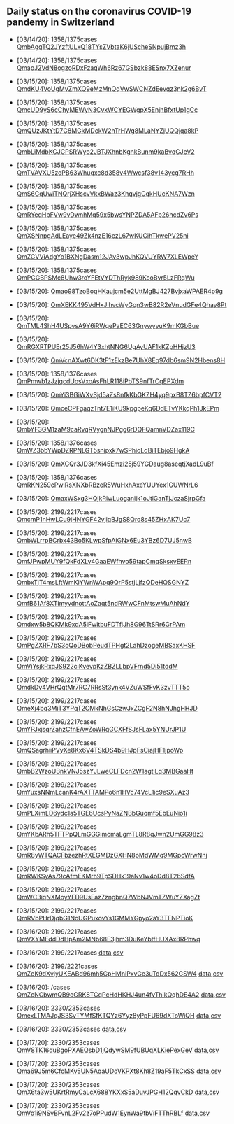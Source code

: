 ## Daily status on the coronavirus COVID-19 pandemy in Switzerland

- \[03/14/20]: 1358/1375cases [QmbAgqTQ2JYzftULxQ18TYsZVbtaK6jUScheSNpujBmz3h](https://cloudflare-ipfs.com/ipfs/QmbAgqTQ2JYzftULxQ18TYsZVbtaK6jUScheSNpujBmz3h)
- \[03/14/20]: 1358/1375cases [QmapJ2VdN8ogzoRDxFzaqWh6Rz67GSbzk88ESnx7XZenur](https://cloudflare-ipfs.com/ipfs/QmapJ2VdN8ogzoRDxFzaqWh6Rz67GSbzk88ESnx7XZenur)
- \[03/15/20]: 1358/1375cases [QmdKU4VoUgMvZmXQ9eMzMnQqVwSWCNZdEevqz3nk2g6BvT](https://cloudflare-ipfs.com/ipfs/QmdKU4VoUgMvZmXQ9eMzMnQqVwSWCNZdEevqz3nk2g6BvT)
- \[03/15/20]: 1358/1375cases [QmcUD9yS6cChyMEWyN3CvxWCYEGWgpX5EnjhBfxtUp1gCc](https://cloudflare-ipfs.comipfs/QmcUD9yS6cChyMEWyN3CvxWCYEGWgpX5EnjhBfxtUp1gCc)
- \[03/15/20]: 1358/1375cases [QmQUzJKtYtD7C8MGkMDckW2hTrHWg8MLaNYZjUQQjqa8kP](https://cloudflare-ipfs.com/ipfs/QmQUzJKtYtD7C8MGkMDckW2hTrHWg8MLaNYZjUQQjqa8kP)
- \[03/15/20]: 1358/1375cases [QmbLiMdbKCJCPSRWyo2JBTJXhnbKgnkBunm9kaBvqCJeV2](https://cloudflare-ipfs.com/ipfs/QmbLiMdbKCJCPSRWyo2JBTJXhnbKgnkBunm9kaBvqCJeV2)
- \[03/15/20]: 1358/1375cases [QmTVAVXU5zoPB63Whuqxc8d358v4Wwcsf38v143ycg7RHh](https://cloudflare-ipfs.com/ipfs/QmTVAVXU5zoPB63Whuqxc8d358v4Wwcsf38v143ycg7RHh)
- \[03/15/20]: 1358/1375cases [QmS6CqUwiTNQrjXHscvVkxBWaz3KhqvjgCqkHUcKNA7Wzn](https://cloudflare-ipfs.com/ipfs/QmS6CqUwiTNQrjXHscvVkxBWaz3KhqvjgCqkHUcKNA7Wzn)

- \[03/15/20]: 1358/1375cases [QmRYeqHpFVw9vDwnhMq59x5bwsYNPZDA5AFp26hcdZv6Ps](https://cloudflare-ipfs.com/ipfs/QmRYeqHpFVw9vDwnhMq59x5bwsYNPZDA5AFp26hcdZv6Ps)
- \[03/15/20]: 1358/1375cases [QmXSNnpgAdLEaye49Zk4nzE16ezL67wKUCihTkwePV25ni](https://cloudflare-ipfs.com/ipfs/QmXSNnpgAdLEaye49Zk4nzE16ezL67wKUCihTkwePV25ni)
- \[03/15/20]: 1358/1375cases [QmZCVViAdgYo1BXNgDasm12JAv3wpJhKQVUYRW7XLEWpeY](https://cloudflare-ipfs.com/ipfs/QmZCVViAdgYo1BXNgDasm12JAv3wpJhKQVUYRW7XLEWpeY)
- \[03/15/20]: 1358/1375cases [QmPCGBPSMc8Uhw3roYFEtVYDThRyk989KcoBvr5LzFRqWu](https://cloudflare-ipfs.com/ipfs/QmPCGBPSMc8Uhw3roYFEtVYDThRyk989KcoBvr5LzFRqWu)
- \[03/15/20]: [Qmao98TzoBoqHKaujcm5e2UttMgBJ427BvjxaWPAER4p9g](https://cloudflare-ipfs.com/ipfs/Qmao98TzoBoqHKaujcm5e2UttMgBJ427BvjxaWPAER4p9g)
- \[03/15/20]: [QmXEKK495VdHxJihvcWyGqn3wB82R2eVnudGFe4Qhay8Pt](https://cloudflare-ipfs.com/ipfs/QmXEKK495VdHxJihvcWyGqn3wB82R2eVnudGFe4Qhay8Pt)
- \[03/15/20]: [QmTML4ShH4USpvsA9Y6iRWgePaEC63GnywyyuK9mKGbBue](https://cloudflare-ipfs.com/ipfs/QmTML4ShH4USpvsA9Y6iRWgePaEC63GnywyyuK9mKGbBue)
- \[03/15/20]: [QmRGXRTPUEr25J56hW4Y3xhtNNG6UgAyUAF1kKZpHHjzU3](https://cloudflare-ipfs.com/ipfs/QmRGXRTPUEr25J56hW4Y3xhtNNG6UgAyUAF1kKZpHHjzU3)
- \[03/15/20]: [QmVcnAXwt6DK3tF1zEkzBe7UhX8Eq97db6sm9N2Hbens8H](https://cloudflare-ipfs.com/ipfs/QmVcnAXwt6DK3tF1zEkzBe7UhX8Eq97db6sm9N2Hbens8H)
- \[03/15/20]: 1358/1376cases [QmPmwb1zJzjqcdUosVxoAsFhLR118iPbTS9nfTrCqEPXdm](https://cloudflare-ipfs.com/ipfs/QmPmwb1zJzjqcdUosVxoAsFhLR118iPbTS9nfTrCqEPXdm)
- \[03/15/20]: [QmYi3BGiWXvSjd5aZs8nfkKbGKZH4yq9pxB8TZ6bpfCVT2](https://cloudflare-ipfs.com/ipfs/QmYi3BGiWXvSjd5aZs8nfkKbGKZH4yq9pxB8TZ6bpfCVT2)
- \[03/15/20]: [QmceCPFgaqzTnt7E1iKU9kpgpeKq6DdETvYKkqPh1JkEPm](https://cloudflare-ipfs.com/ipfs/QmceCPFgaqzTnt7E1iKU9kpgpeKq6DdETvYKkqPh1JkEPm)
- \[03/15/20]: [QmbYF3GM1zaM9caRvqRVygnNJPgg6rDQFQamnVDZax119C](https://cloudflare-ipfs.com/ipfs/QmbYF3GM1zaM9caRvqRVygnNJPgg6rDQFQamnVDZax119C)
- \[03/15/20]: 1358/1376cases [QmWZ3bbYWpDZRPNLGT5snipxk7wSPhioLdBiTEbjo9HgkA](https://cloudflare-ipfs.com/ipfs/QmWZ3bbYWpDZRPNLGT5snipxk7wSPhioLdBiTEbjo9HgkA)
- \[03/15/20]: [QmXGQr3JD3kfXi45Emzi25j59YGDaug8aseqtjXadL9uBf](https://cloudflare-ipfs.com/ipfs/QmXGQr3JD3kfXi45Emzi25j59YGDaug8aseqtjXadL9uBf)
- \[03/15/20]: 1358/1376cases [QmRKN259cPwiRsXNXbRBzeR5WuHxhAxeYUUYex1GUWNrL6](https://cloudflare-ipfs.com/ipfs/QmRKN259cPwiRsXNXbRBzeR5WuHxhAxeYUUYex1GUWNrL6)
- \[03/15/20]: [QmaxWSxg3HQjkRiwLuoganijk1oJtiGanTjJczaSjrpGfa](https://cloudflare-ipfs.com/ipfs/QmaxWSxg3HQjkRiwLuoganijk1oJtiGanTjJczaSjrpGfa)
- \[03/15/20]: 2199/2217cases [QmcmP1nHwLCu9jHNYGF42vjiqBJgS8Qro8s45ZHxAK7Uc7](https://cloudflare-ipfs.com/ipfs/QmcmP1nHwLCu9jHNYGF42vjiqBJgS8Qro8s45ZHxAK7Uc7)
- \[03/15/20]: 2199/2217cases [QmbWLrrpBCrbx43Bo5KLwpSfpAiGNx6Eu3YBz6D7UJ5nwB](https://cloudflare-ipfs.com/ipfs/QmbWLrrpBCrbx43Bo5KLwpSfpAiGNx6Eu3YBz6D7UJ5nwB)
- \[03/15/20]: 2199/2217cases [QmfJPwpMUY9fQkFdXLv4GaaEWfhvo59tapCmqSksxvEERn](https://cloudflare-ipfs.com/ipfs/QmfJPwpMUY9fQkFdXLv4GaaEWfhvo59tapCmqSksxvEERn)
- \[03/15/20]: 2199/2217cases [QmbxTjT4msLftWmKiYWnWApq9QrP5stjLjfzQDeHQSGNYZ](https://cloudflare-ipfs.com/ipfs/QmbxTjT4msLftWmKiYWnWApq9QrP5stjLjfzQDeHQSGNYZ)
- \[03/15/20]: 2199/2217cases [QmfB61Af8XTimyvdnottAoZaqt5ndRWwCFnMtswMuAhNdY](https://cloudflare-ipfs.com/ipfs/QmfB61Af8XTimyvdnottAoZaqt5ndRWwCFnMtswMuAhNdY)
- \[03/15/20]: 2199/2217cases [Qmdxw5b8QKMk9xdA5jFwitbuFDTfjJh8G96TtSRr6GrPAm](https://cloudflare-ipfs.com/ipfs/Qmdxw5b8QKMk9xdA5jFwitbuFDTfjJh8G96TtSRr6GrPAm)
- \[03/15/20]: 2199/2217cases [QmPgZXRF7bS3oQoDBobPeudTPHgt2LahDzogeMBSaxKHSF](https://cloudflare-ipfs.com/ipfs/QmPgZXRF7bS3oQoDBobPeudTPHgt2LahDzogeMBSaxKHSF)
- \[03/15/20]: 2199/2217cases [QmViYsjkRxqJS922ciKvevpKzZBZLLbpVFrnd5Di51tddM](https://cloudflare-ipfs.com/ipfs/QmViYsjkRxqJS922ciKvevpKzZBZLLbpVFrnd5Di51tddM)
- \[03/15/20]: 2199/2217cases [QmdkDv4VHrQqtMr7RC7RRsSt3ynk4VZuWSfFvK3zvTTT5o](https://cloudflare-ipfs.com/ipfs/QmdkDv4VHrQqtMr7RC7RRsSt3ynk4VZuWSfFvK3zvTTT5o)
- \[03/15/20]: 2199/2217cases [QmeXj4bq3MiT3YPqT2CMkNhGsCzwJxZCgF2N8hNJhgHHJD](https://cloudflare-ipfs.com/ipfs/QmeXj4bq3MiT3YPqT2CMkNhGsCzwJxZCgF2N8hNJhgHHJD)
- \[03/15/20]: 2199/2217cases [QmYPJxjsqrZahzCfnEAwZoWRqGCXFfSJsFLax5YNUrJP1U](https://cloudflare-ipfs.com/ipfs/QmYPJxjsqrZahzCfnEAwZoWRqGCXFfSJsFLax5YNUrJP1U)
- \[03/15/20]: 2199/2217cases [QmQSagrhiiPVyXe8Kx6V4TSkDS4b9HJpFsCiajHF1jpoWp](https://cloudflare-ipfs.com/ipfs/QmUiaA46SeKFHDDKS2R5Ao2TrWNKwfES81DQKFkZKixipN)
- \[03/15/20]: 2199/2217cases [QmbB2WzoUBnkVNJ5szYJLweCLFDcn2W1agtiLq3MBGaaHt](https://cloudflare-ipfs.com/ipfs/QmfJajhVBRPS12J7VYg4U3ymGMGhLaNFyACRfyyQe9GjEX)
- \[03/15/20]: 2199/2217cases [QmYuxsNNmLcanK4rAXTTAMPo6n1HVc74VcL1ic9eSXuAz3](https://cloudflare-ipfs.com/ipfs/QmPnDL68DxWLXwB2T2SzykQuNTDHZSKkG35dNTXFKYRxHY)
- \[03/15/20]: 2199/2217cases [QmPLXimLD6ydc1a5TGE6UcsPyNaZNBbGuqmf5EbEuNio1i](https://cloudflare-ipfs.com/ipfs/QmZX6fyynMXwU8rEbRT98zQ3QxWbEv7iKGMvkCdZUoaM2k)
- \[03/15/20]: 2199/2217cases [QmYKbARh5TFTPpQLmGGGimcmaLgmTL8R8qJwn2UmGG98z3](https://cloudflare-ipfs.com/ipfs/QmTwyhPCLD2fbwthDPdEsJi8F8bvj2BULGpcuN7owrsvtp)
- \[03/15/20]: 2199/2217cases [QmR8yWTQACFbzezhRtXEGMDzGXHN8pMdWMq9MGpcWrwNnj](https://cloudflare-ipfs.com/ipfs/QmU3iQYEB5XHXxQUoQiervN1bCGBmypStmh75MQeiGo5Xf)
- \[03/15/20]: 2199/2217cases [QmRWKSyAs79cAfmEKMrh9TpSDHk19aNv1w4oDd8T26SdfA](https://cloudflare-ipfs.com/ipfs/QmRxPGPzaYLcScroMdYtzpnBfz1o93YeiseH4RhB6gYUec)
- \[03/15/20]: 2199/2217cases [QmWC3iqNXMoyYFD9UsFaz7zngbnQ7WbNJVmTZWuYZXagZt](https://cloudflare-ipfs.com/ipfs/QmSkkaGuHCMSzJGB9vkxkekQMZ7ihZAS8gvouQy2VFgcfx)
- \[03/15/20]: 2199/2217cases [QmRVbPHrDjqbG1NoUGPuxovYs1GMMYGpyo2aY3TFNPTioK](https://cloudflare-ipfs.com/ipfs/Qmbw9gAgnxZ5cqZrm9rFW8JjyT8bbrHHvPN5UjzGwBCBJj)
- \[03/16/20]: 2199/2217cases [QmVXYMEddDdHpAm2MNb68F3jhm3DuKeYbtfHUXAx8RPhwq](https://cloudflare-ipfs.com/ipfs/Qma7fUgFw8Du11apxymg5W2c6bKNhzWtfo9AJ7C4bY6gkN)
- \[03/16/20]: 2199/2217cases [](https://cloudflare-ipfs.com/ipfs/QmZBmGwRbN6bNPeJ4eSJkoAtvSznAeK2Qq5uAUvTpwiEfQ) [data](covid.yml),[csv](covid.csv)
- \[03/16/20]: 2199/2221cases [QmZeK9dXvjyUKEABd96mh5GpHMniPxvGe3uTdDx562GSW4](https://cloudflare-ipfs.com/ipfs/QmQrTNUgYdKX7k7Lu3B4PSqyrP4NLbY11qQFhRXDc544PQ) [data](covid.yml),[csv](covid.csv)
- \[03/16/20]: /cases [QmZcNCbwmQB9oGRK8TCqPcHdHKHJ4un4fvThikQqhDE4A2](https://cloudflare-ipfs.com/ipfs/QmZkR9ssRLbAdAiq2VTno5pkbLVu7po8rnfj7eQWANT3cp) [data](covid.yml),[csv](covid.csv)
- \[03/16/20]: 2330/2353cases [QmexLTMAJqJS3SvTYMfSfKTQYz6Yyz8yPpFU69dXToWiQH](https://cloudflare-ipfs.com/ipfs/QmaCKQjx1EBdwgVJP79wG681by7biv8XKxuRnjyFcQQfWN) [data](covid.yml),[csv](covid.csv)
- \[03/16/20]: 2330/2353cases [](https://cloudflare-ipfs.com/ipfs/QmaCKQjx1EBdwgVJP79wG681by7biv8XKxuRnjyFcQQfWN) [data](covid.yml),[csv](covid.csv)
- \[03/17/20]: 2330/2353cases [QmV8TK16duBgoPXAEQsbD1jQdywSM9fUBUqXLKiePexGeV](https://cloudflare-ipfs.com/ipfs/QmcTzxFKvB3A3EPCZBYpazTSajuC1LBEXTmnC3kLRLji6W) [data](covid.yml),[csv](covid.csv)
- \[03/17/20]: 2330/2353cases [Qma69J5m6CfcMKv5UN5AqaUDoVKPXt8Kh8Z19aF5TkCxSS](https://cloudflare-ipfs.com/ipfs/QmbV6mv5po1G6nzMWDyrcBg68owmrZSz55WTKYsM5XHsRb) [data](covid.yml),[csv](covid.csv)
- \[03/17/20]: 2330/2353cases [QmX6ta3w5UKrtRmyCaLcX688YKXxS5aDuvJPGH12QqvCkD](https://cloudflare-ipfs.com/ipfs/QmY4pmA4H2abNWnWZpw9NNz1vS577dF9u4Ap2ZYt1Jh1GC) [data](covid.yml),[csv](covid.csv)
- \[03/17/20]: 2330/2353cases [QmVo1i9NSvBFvnL2Fv2z7oPPudW1EynWa9tbViFTThRBLf](https://cloudflare-ipfs.com/ipfs/QmY4pmA4H2abNWnWZpw9NNz1vS577dF9u4Ap2ZYt1Jh1GC) [data](covid.yml),[csv](covid.csv)
